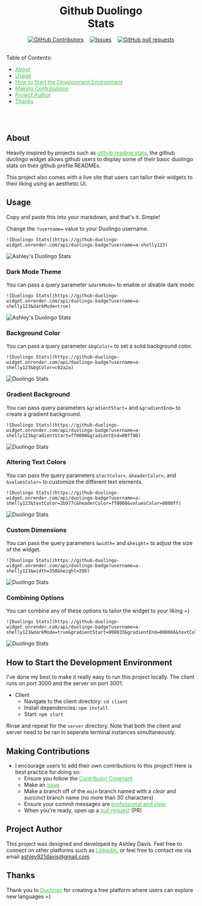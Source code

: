 <h1 style="width: 50%; margin: auto; text-align: center;"> Github Duolingo Stats</h1>
<br />
<div style="display: flex; justify-content: center; gap: 1rem;">
<a href="https://github.com/ashleytdavis/github-duolingo-widget/graphs/contributors">
      <img alt="GitHub Contributors" src="https://img.shields.io/github/contributors/ashleytdavis/github-duolingo-widget?color=32a83c">
</a>
<a href="https://github.com/ashleytdavis/github-duolingo-widget/issues">
      <img alt="Issues" src="https://img.shields.io/github/issues/ashleytdavis/github-duolingo-widget?color=32a83c">
</a>
<a href="https://github.com/ashleytdavis/github-duolingo-widget/pulls">
      <img alt="GitHub pull requests" src="https://img.shields.io/github/issues-pr/ashleytdavis/github-duolingo-widget?color=32a83c">
</a>
</div>
<br />

Table of Contents:
- <a href="#about" style="color:rgb(65, 194, 76);">About</a>
- <a href="#usage" style="color: rgb(65, 194, 76);;">Usage</a>
- <a href="#how-to-start-the-development-environment" style="color: rgb(65, 194, 76);">How to Start the Development Environment</a>
- <a href="#making-contributions" style="color: rgb(65, 194, 76);">Making Contributions</a>
- <a href="#project-author" style="color: rgb(65, 194, 76);">Project Author</a>
- <a href="#thanks" style="color:rgb(65, 194, 76);">Thanks</a>
<br />
<br />

## About
Heavily inspired by projects such as <a href="https://github.com/anuraghazra/github-readme-stats" style="color:rgb(65, 194, 76);">github readme stats</a>, the github duolingo widget allows github users to display some of their basic duolingo stats on their github profile READMEs.

This project also comes with a live site that users can tailor their widgets to their liking using an aesthetic UI. 

## Usage
Copy and paste this into your markdown, and that's it. Simple!

Change the `?username=` value to your Duolingo username.
```
![Duolingo Stats](https://github-duolingo-widget.onrender.com/api/duolingo-badge?username=a-shelly123)
```
![Ashley's Duolingo Stats](https://github-duolingo-widget.onrender.com/api/duolingo-badge?username=a-shelly123)

### Dark Mode Theme
You can pass a query parameter `&darkMode=` to enable or disable dark mode.
```
![Duolingo Stats](https://github-duolingo-widget.onrender.com/api/duolingo-badge?username=a-shelly123&darkMode=true)
```
![Ashley's Duolingo Stats](https://github-duolingo-widget.onrender.com/api/duolingo-badge?username=a-shelly123&darkMode=true)

### Background Color
You can pass a query parameter `&bgColor=` to set a solid background color.
```
![Duolingo Stats](https://github-duolingo-widget.onrender.com/api/duolingo-badge?username=a-shelly123&bgColor=c02a2a)
```
![Duolingo Stats](https://github-duolingo-widget.onrender.com/api/duolingo-badge?username=a-shelly123&bgColor=c02a2a)

### Gradient Background
You can pass query parameters `&gradientStart=` and `&gradientEnd=` to create a gradient background.
```
![Duolingo Stats](https://github-duolingo-widget.onrender.com/api/duolingo-badge?username=a-shelly123&gradientStart=ff0000&gradientEnd=00ff00)
```
![Duolingo Stats](https://github-duolingo-widget.onrender.com/api/duolingo-badge?username=a-shelly123&gradientStart=ff0000&gradientEnd=00ff00)

### Altering Text Colors
You can pass the query parameters `&tectColor=`, `&headerColor=`, and `&valuesColor=` to customize the different text elements.
```
![Duolingo Stats](https://github-duolingo-widget.onrender.com/api/duolingo-badge?username=a-shelly123&textColor=2b977c&headerColor=ff0000&valuesColor=0000ff)
```
![Duolingo Stats](https://github-duolingo-widget.onrender.com/api/duolingo-badge?username=a-shelly123&textColor=2b977c&headerColor=ff0000&valuesColor=0000ff)

### Custom Dimensions
You can pass the query parameters `&width=` and `&height=` to adjust the size of the widget.
```
![Duolingo Stats](https://github-duolingo-widget.onrender.com/api/duolingo-badge?username=a-shelly123&width=350&height=200)
```
![Duolingo Stats](https://github-duolingo-widget.onrender.com/api/duolingo-badge?username=a-shelly123&width=350&height=200)

### Combining Options
You can combine any of these options to tailor the widget to your liking =)
```
![Duolingo Stats](https://github-duolingo-widget.onrender.com/api/duolingo-badge?username=a-shelly123&darkMode=true&gradientStart=000033&gradientEnd=000066&textColor=ffffff&width=400)
```
![Duolingo Stats](https://github-duolingo-widget.onrender.com/api/duolingo-badge?username=a-shelly123&darkMode=true&gradientStart=000033&gradientEnd=000066&textColor=ffffff&width=400)

## How to Start the Development Environment
I've done my best to make it really easy to run this project locally. The client runs on port 3000 and the server on port 3001.
- Client
    - Navigate to the client directory: `cd client`
    - Install dependencies: `npm install`
    - Start: `npm start`

Rinse and repeat for the `server` directory. Note that both the client and server need to be ran in seperate terminal instances simultaneously.

## Making Contributions
- I encourage users to add their own contributions to this project! Here is best practice for doing so:
    - Ensure you follow the <a href="/ContributorCovenant.md" style="color: rgb(65, 194, 76);">Contributor Covenant</a>
    - Make an <a href="https://github.com/ashleytdavis/github-duolingo-stats/issues" style="color: rgb(65, 194, 76);">issue</a>
    - Make a branch off of the `main` branch named with a _clear_ and _succinct_ branch name (no more than 30 characters)
    - Ensure your commit messages are <a href="https://www.freecodecamp.org/news/how-to-write-better-git-commit-messages/#https://www.freecodecamp.org/news/how-to-write-better-git-commit-messages/#heading-5-steps-to-write-better-commit-messages:~:text=5%20Steps%20to%20Write%20Better%20Commit%20Messages" style="color:rgb(65, 194, 76);">professional and clear</a>
    - When you're ready, open up a <a href="https://github.com/jekhi5/NorthStar/pull" style="color: rgb(65, 194, 76);">pull request</a> (PR)

## Project Author
This project was designed and developed by Ashley Davis. Feel free to connect on other platforms such as <a href="https://www.linkedin.com/in/ashleytdavis/" style="color:rgb(65, 194, 76);">LinkedIn</a>, or feel free to contact me via email ashley921davis@gmail.com.

## Thanks
Thank you to <a href="https://www.duolingo.com/" style="color:rgb(65, 194, 76);">Duolingo</a> for creating a free platform where users can explore new languages =)
